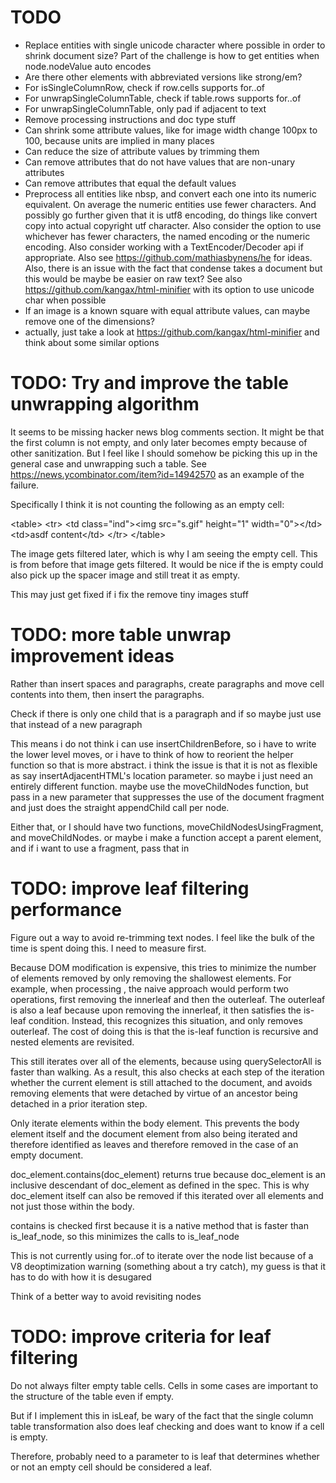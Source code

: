
# TODO

* Replace entities with single unicode character where possible in order
to shrink document size? Part of the challenge is how to get entities when
node.nodeValue auto encodes
* Are there other elements with abbreviated versions like strong/em?
* For isSingleColumnRow, check if row.cells supports for..of
* For unwrapSingleColumnTable, check if table.rows supports for..of
* For unwrapSingleColumnTable, only pad if adjacent to text
* Remove processing instructions and doc type stuff
* Can shrink some attribute values, like for image width change 100px to 100,
because units are implied in many places
* Can reduce the size of attribute values by trimming them
* Can remove attributes that do not have values that are non-unary attributes
* Can remove attributes that equal the default values
* Preprocess all entities like nbsp, and convert each one into its numeric
equivalent. On average the numeric entities use fewer characters. And possibly
go further given that it is utf8 encoding, do things like convert copy into
actual copyright utf character. Also consider the option to use whichever has
fewer characters, the named encoding or the numeric encoding. Also consider
working with a TextEncoder/Decoder api if appropriate. Also see https://github.com/mathiasbynens/he for ideas. Also, there is an issue with
the fact that condense takes a document but this would be maybe be easier on
raw text? See also https://github.com/kangax/html-minifier with its option
to use unicode char when possible
* If an image is a known square with equal attribute values, can maybe remove
one of the dimensions?
* actually, just take a look at https://github.com/kangax/html-minifier and
think about some similar options

# TODO: Try and improve the table unwrapping algorithm

It seems to be missing hacker news blog comments section. It might be that the
first column is not empty, and only later becomes empty because of other
sanitization. But I feel like I should somehow be picking this up in the
general case and unwrapping such a table. See
https://news.ycombinator.com/item?id=14942570 as an example of the failure.

Specifically I think it is not counting the following as an empty cell:

&lt;table&gt;
&lt;tr&gt;
  &lt;td class="ind"&gt;&lt;img src="s.gif" height="1" width="0"&gt;&lt;/td&gt;
  &lt;td&gt;asdf content&lt;/td&gt;
&lt;/tr&gt;
&lt;/table&gt;

The image gets filtered later, which is why I am seeing the empty cell. This is
from before that image gets filtered. It would be nice if the is empty could
also pick up the spacer image and still treat it as empty.

This may just get fixed if i fix the remove tiny images stuff

# TODO: more table unwrap improvement ideas

Rather than insert spaces and paragraphs, create paragraphs and move cell contents into them, then insert the paragraphs.

Check if there is only one child that is a paragraph and if so maybe just use that instead of a new paragraph

This means i do not think i can use insertChildrenBefore, so i have to write the lower level moves, or i have to think of how to reorient the helper function so that is more abstract. i think the issue is that it is not as flexible as say insertAdjacentHTML's location parameter. so maybe i just need an entirely different function. maybe use the moveChildNodes function, but pass in a new parameter that suppresses the use of the document fragment and just does the straight appendChild call per node.

Either that, or I should have two functions, moveChildNodesUsingFragment, and moveChildNodes. or maybe i make a function accept a parent element, and if i want to use a fragment, pass that in

# TODO: improve leaf filtering performance

Figure out a way to avoid re-trimming text nodes. I feel like the bulk of the time is spent doing this. I need to measure first.

Because DOM modification is expensive, this tries to minimize the number of elements removed by only removing the shallowest elements. For example, when processing , the naive approach would perform two operations, first removing the innerleaf and then the outerleaf. The outerleaf is also a leaf because upon removing the innerleaf, it then satisfies the is-leaf condition. Instead, this recognizes this situation, and only removes outerleaf. The cost of doing this is that the is-leaf function is recursive and nested elements are revisited.

This still iterates over all of the elements, because using querySelectorAll is faster than walking. As a result, this also checks at each step of the iteration whether the current element is still attached to the document, and avoids removing elements that were detached by virtue of an ancestor being detached in a prior iteration step.

Only iterate elements within the body element. This prevents the body element itself and the document element from also being iterated and therefore identified as leaves and therefore removed in the case of an empty document.

doc_element.contains(doc_element) returns true because doc_element is an inclusive descendant of doc_element as defined in the spec. This is why doc_element itself can also be removed if this iterated over all elements and not just those within the body.

contains is checked first because it is a native method that is faster than is_leaf_node, so this minimizes the calls to is_leaf_node

This is not currently using for..of to iterate over the node list because of a V8 deoptimization warning (something about a try catch), my guess is that it has to do with how it is desugared

Think of a better way to avoid revisiting nodes


# TODO: improve criteria for leaf filtering

Do not always filter empty table cells. Cells in some cases are important to
the structure of the table even if empty.

But if I implement this in isLeaf, be wary of the fact that the single column
table transformation also does leaf checking and does want to know if a cell is
empty.

Therefore, probably need to a parameter to is leaf that determines whether or
not an empty cell should be considered a leaf.
